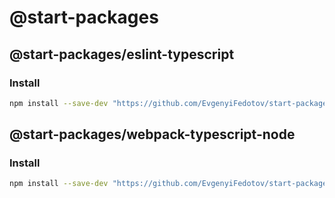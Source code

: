 # @start-packages

## @start-packages/eslint-typescript

### Install

```sh
npm install --save-dev "https://github.com/EvgenyiFedotov/start-packages.git#eslint/typescript"
```

## @start-packages/webpack-typescript-node

### Install

```sh
npm install --save-dev "https://github.com/EvgenyiFedotov/start-packages.git#webpack/typescript-node"
```
